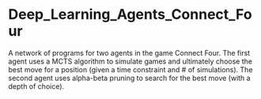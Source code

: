 # Deep_Learning_Agents_Connect_Four
A network of programs for two agents in the game Connect Four. The first agent uses a MCTS algorithm to simulate games and ultimately choose the best move for a position (given a time constraint and # of simulations). The second agent uses alpha-beta pruning to search for the best move (with a depth of choice).
